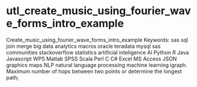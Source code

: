 # utl_create_music_using_fourier_wave_forms_intro_example
Create_music_using_fourier_wave_forms_intro_example  Keywords: sas sql join merge big data analytics macros oracle teradata mysql sas communities stackoverflow statistics artificial inteligence AI Python R Java Javascript WPS Matlab SPSS Scala Perl C C# Excel MS Access JSON graphics maps NLP natural language processing machine learning igraph. Maximum number of hops between two points or determine the longest path;
